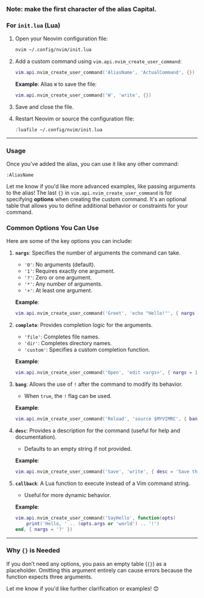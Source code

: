 ### Note: make the first character of the alias Capital.


### **For `init.lua` (Lua)**

1. Open your Neovim configuration file:
   ```bash
   nvim ~/.config/nvim/init.lua
   ```

2. Add a custom command using `vim.api.nvim_create_user_command`:
   ```lua
   vim.api.nvim_create_user_command('AliasName', 'ActualCommand', {})
   ```

   **Example**: Alias `W` to save the file:
   ```lua
   vim.api.nvim_create_user_command('W', 'write', {})
   ```

3. Save and close the file.

4. Restart Neovim or source the configuration file:
   ```vim
   :luafile ~/.config/nvim/init.lua
   ```

---

### **Usage**
Once you've added the alias, you can use it like any other command:
```vim
:AliasName
```

Let me know if you'd like more advanced examples, like passing arguments to the alias!
The last `{}` in `vim.api.nvim_create_user_command` is for specifying **options** when creating the custom command. It's an optional table that allows you to define additional behavior or constraints for your command.

### Common Options You Can Use
Here are some of the key options you can include:

1. **`nargs`**: Specifies the number of arguments the command can take.
   - `'0'`: No arguments (default).
   - `'1'`: Requires exactly one argument.
   - `'?'`: Zero or one argument.
   - `'*'`: Any number of arguments.
   - `'+'`: At least one argument.

   **Example**:
   ```lua
   vim.api.nvim_create_user_command('Greet', 'echo "Hello!"', { nargs = '0' })
   ```

2. **`complete`**: Provides completion logic for the arguments.
   - `'file'`: Completes file names.
   - `'dir'`: Completes directory names.
   - `'custom'`: Specifies a custom completion function.

   **Example**:
   ```lua
   vim.api.nvim_create_user_command('Open', 'edit <args>', { nargs = 1, complete = 'file' })
   ```

3. **`bang`**: Allows the use of `!` after the command to modify its behavior.
   - When `true`, the `!` flag can be used.

   **Example**:
   ```lua
   vim.api.nvim_create_user_command('Reload', 'source $MYVIMRC', { bang = true })
   ```

4. **`desc`**: Provides a description for the command (useful for help and documentation).
   - Defaults to an empty string if not provided.

   **Example**:
   ```lua
   vim.api.nvim_create_user_command('Save', 'write', { desc = 'Save the current file' })
   ```

5. **`callback`**: A Lua function to execute instead of a Vim command string.
   - Useful for more dynamic behavior.

   **Example**:
   ```lua
   vim.api.nvim_create_user_command('SayHello', function(opts)
       print('Hello, ' .. (opts.args or 'world') .. '!')
   end, { nargs = '?' })
   ```

---

### Why `{}` is Needed
If you don’t need any options, you pass an empty table (`{}`) as a placeholder. Omitting this argument entirely can cause errors because the function expects three arguments.

Let me know if you'd like further clarification or examples! 😊
